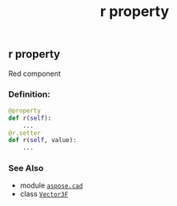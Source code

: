 ﻿---
title: r property
second_title: Aspose.CAD for Python via .NET API References
description: 
type: docs
weight: 190
url: /python-net/aspose.cad/vector3f/r/
is_root: false
---

## r property


Red component
### Definition:
```python
@property
def r(self):
    ...
@r.setter
def r(self, value):
    ...
```

### See Also
* module [`aspose.cad`](../../)
* class [`Vector3F`](/cad/python-net/aspose.cad/vector3f)

